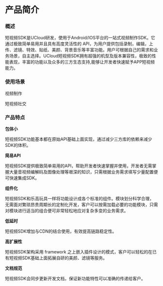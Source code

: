 
# 产品简介

### 概述

短视频SDK是UCloud研发，使用于Android/IOS平台的一站式视频制作SDK。它通过极致简单易用并且具有高度灵活性的
API，为用户提供包括录制，编辑，上传、滤镜、特效、贴纸、美颜、背景音乐等丰富功能。用户可根据自己的需求和业务场景，自主选择。UCloud短视频SDK拥有超强的机型及版本兼容性，极致的性能表现，丰富的功能以及众多的三方生态支持,能够让开发者快速赋予APP短视频能力。

### 使用场景

视频制作

短视频社交

### 产品特点

**包体小**

短视频SDK功能基本都在原始API基础上面实现，通过减少三方库的依赖来减少SDK的体积。

**简易API**

短视频SDK提供极致简单易用的API，帮助开发者快速掌握并使用，开发者无需掌握大量音视频编解码及图像处理等艰深的知识，只需根据业务需求填写少量配置便可快速集成SDK。

**组件化**

短视频SDK和乐高玩具一样将功能设计成各个标准的组件。模块划分科学合理，无需面对繁琐昂贵周期长的定制化开发，客户可以按需加载必要的功能模块，只需对模块进行适当的组合便可非常轻松地应对复杂多变的业务需求。

**低延时**

短视频SDK增加与CDN的结合使用，有效提高链路稳定性。

**高扩展性**

短视频SDK架构采用 framework 之上嵌入插件设计的模式，客户可以轻松的在已有短视频SDK基础上面拓展自研的美颜、滤镜等服务。

**文档规范**

短视频SDK会同步更新开发文档，保证新功能特性可以准确的传递给客户。
